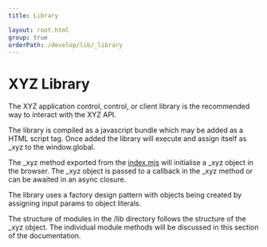 ```yaml
---
title: Library

layout: root.html
group: true
orderPath: /develop/lib/_library
---
```


# XYZ Library

The XYZ application control, control, or client library is the recommended way to interact with the XYZ API.

The library is compiled as a javascript bundle which may be added as a HTML script tag. Once added the library will execute and assign itself as _xyz to the window.global.

The _xyz method exported from the [index.mjs](https://github.com/GEOLYTIX/xyz/blob/master/lib/index.mjs) will initialise a _xyz object in the browser. The _xyz object is passed to a callback in the _xyz method or can be awaited in an async closure.

The library uses a factory design pattern with objects being created by assigning input params to object literals.

The structure of modules in the /lib directory follows the structure of the _xyz object. The individual module methods will be discussed in this section of the documentation.